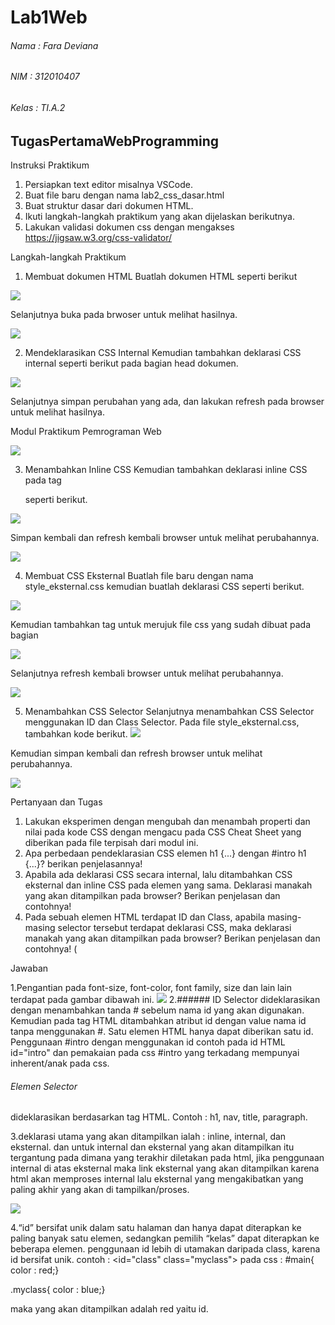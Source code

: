 # Lab1Web
###### Nama : Fara Deviana
###### NIM : 312010407
###### Kelas : TI.A.2

## TugasPertamaWebProgramming



Instruksi Praktikum
1. Persiapkan text editor misalnya VSCode.
2. Buat file baru dengan nama lab2_css_dasar.html
3. Buat struktur dasar dari dokumen HTML.
4. Ikuti langkah-langkah praktikum yang akan dijelaskan berikutnya.
5. Lakukan validasi dokumen css dengan mengakses https://jigsaw.w3.org/css-validator/

Langkah-langkah Praktikum
1. Membuat dokumen HTML
Buatlah dokumen HTML seperti berikut


![](images/1%20MembuatHTMLdoc.png)



Selanjutnya buka pada brwoser untuk melihat hasilnya.

![](images/1%20first.jpg)

2. Mendeklarasikan CSS Internal
Kemudian tambahkan deklarasi CSS internal seperti berikut pada bagian head dokumen.


![](images/2%20%20DeclareCSSinternal.png)

Selanjutnya simpan perubahan yang ada, dan lakukan refresh pada browser untuk melihat
hasilnya.

Modul Praktikum Pemrograman Web

![](images/2%20second.jpg)


3. Menambahkan Inline CSS
Kemudian tambahkan deklarasi inline CSS pada tag <p> seperti berikut.

![](images/3%20MenambahPInlinecss.png)

Simpan kembali dan refresh kembali browser untuk melihat perubahannya.

![](images/3%20thirdnew.jpg)


4. Membuat CSS Eksternal
Buatlah file baru dengan nama style_eksternal.css kemudian buatlah deklarasi CSS seperti berikut.

![](images/4%20MenambahCSSExternal.png)

Kemudian tambahkan tag <link> untuk merujuk file css yang sudah dibuat pada bagian <head>

![](images/5%20MenambahLink.png)

Selanjutnya refresh kembali browser untuk melihat perubahannya.
  
![](images/4%20fournew.jpg)


5. Menambahkan CSS Selector
Selanjutnya menambahkan CSS Selector menggunakan ID dan Class Selector. Pada file
style_eksternal.css, tambahkan kode berikut.
![](images/6%20MenambahCSSSelector.png)

Kemudian simpan kembali dan refresh browser untuk melihat perubahannya.

![](images/5%20fiveneww.jpg)



Pertanyaan dan Tugas
1. Lakukan eksperimen dengan mengubah dan menambah properti dan nilai pada kode CSS
dengan mengacu pada CSS Cheat Sheet yang diberikan pada file terpisah dari modul ini.
2. Apa perbedaan pendeklarasian CSS elemen h1 {...} dengan #intro h1 {...}? berikan
penjelasannya!
3. Apabila ada deklarasi CSS secara internal, lalu ditambahkan CSS eksternal dan inline CSS pada
elemen yang sama. Deklarasi manakah yang akan ditampilkan pada browser? Berikan
penjelasan dan contohnya!
4. Pada sebuah elemen HTML terdapat ID dan Class, apabila masing-masing selector tersebut
terdapat deklarasi CSS, maka deklarasi manakah yang akan ditampilkan pada browser?
Berikan penjelasan dan contohnya! ( <p id="paragraf-1" class="text-paragraf">

Jawaban

1.Pengantian pada font-size, font-color, font family, size dan lain lain terdapat pada gambar dibawah ini.
![](images/soal%201.png)
2.###### ID Selector
dideklarasikan dengan menambahkan tanda # sebelum nama id yang akan digunakan.
Kemudian pada tag HTML ditambahkan atribut id dengan value nama id tanpa menggunakan #.
Satu elemen HTML hanya dapat diberikan satu id.
Penggunaan #intro dengan menggunakan id
contoh pada id HTML id="intro"
dan pemakaian pada css #intro yang terkadang mempunyai inherent/anak pada css. 

###### Elemen Selector
dideklarasikan berdasarkan tag HTML.
Contoh : h1, nav, title, paragraph.

3.deklarasi utama yang akan ditampilkan ialah : inline, internal, dan eksternal.
dan untuk internal dan eksternal yang akan ditampilkan itu tergantung pada dimana yang terakhir diletakan pada html, jika penggunaan internal di atas eksternal maka link eksternal yang akan ditampilkan karena html akan memproses internal lalu eksternal yang mengakibatkan yang paling akhir yang akan di tampilkan/proses.
  
  
![](images/soal%203.png)

4.“id” bersifat unik dalam satu halaman dan hanya dapat diterapkan ke paling banyak satu elemen, sedangkan pemilih “kelas” dapat diterapkan ke beberapa elemen.
penggunaan id lebih di utamakan daripada class, karena id bersifat unik.
contoh : <id="class" class="myclass">
pada css : 
#main{
color : red;}

.myclass{
color : blue;}

maka yang akan ditampilkan adalah red yaitu id.
